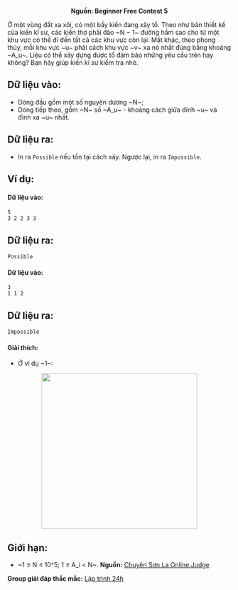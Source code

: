 **<center>Nguồn: Beginner Free Contest 5</center>**

Ở một vùng đất xa xôi, có một bầy kiến đang xây tổ. Theo như bản thiết kế của kiến kĩ sư, các kiến thợ phải đào ~N − 1~ đường hầm sao cho từ một khu vực có thể đi đến tất cả các khu vực còn lại. Mặt khác, theo phong thủy, mỗi khu vực ~u~ phải cách khu vực ~v~ xa nó nhất đúng bằng khoảng ~A_u~. Liệu có thể xây dựng được tổ đảm bảo những yêu cầu trên hay không? Bạn hãy giúp kiến kĩ sư kiểm tra nhé.

## Dữ liệu vào:
- Dòng đầu gồm một số nguyên dương ~N~;
- Dòng tiếp theo, gồm ~N~ số ~A_u~ - khoảng cách giữa đỉnh ~u~ và đỉnh xa ~u~ nhất.

## Dữ liệu ra:
- In ra `Possible` nếu tồn tại cách xây. Ngược lại, in ra `Impossible`.
## Ví dụ:
#### Dữ liệu vào:
```
5
3 2 2 3 3
```

## Dữ liệu ra:
```
Possible
```

#### Dữ liệu vào:
```
3
1 1 2
```

## Dữ liệu ra:
```
Impossible
```

#### Giải thích:
- Ở ví dụ ~1~:

<center><img src="/images/problems/624/TREE.png" width=350px></center>

## Giới hạn:
- ~1 ≤ N ≤ 10^5; 1 ≤ A_i < N~.
**Nguồn:** [Chuyên Sơn La Online Judge](http://csloj.ddns.net/)

**Group giải đáp thắc mắc:** [Lập trình 24h](https://www.facebook.com/groups/1386904321519984)